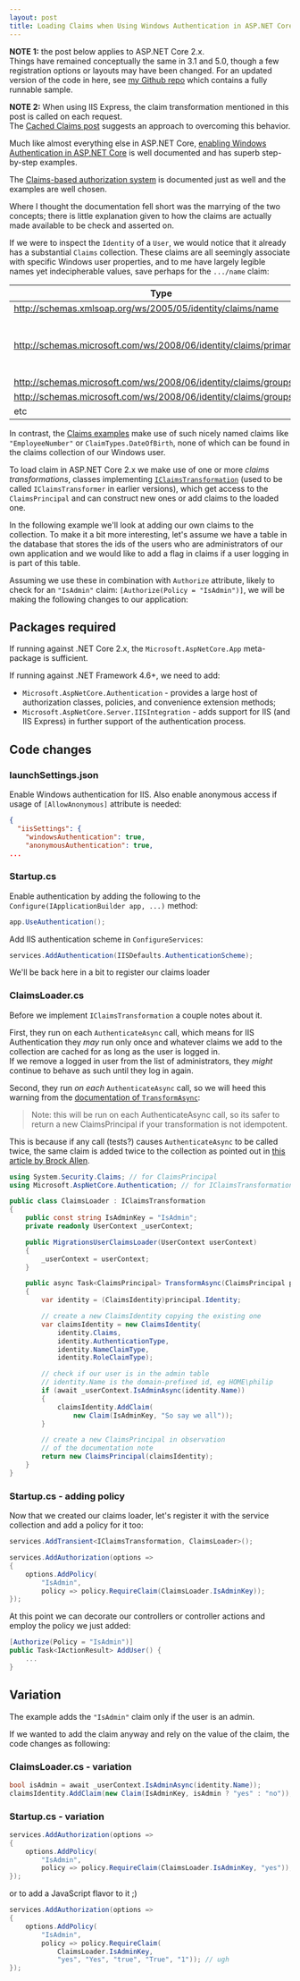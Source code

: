 ```yaml
---
layout: post
title: Loading Claims when Using Windows Authentication in ASP.NET Core 2.x
---
```


**NOTE 1:** the post below applies to ASP.NET Core 2.x.  
Things have remained conceptually the same in 3.1 and 5.0,
though a few registration options or layouts may have
been changed. For an updated version of the code in here, see
[my Github repo](https://github.com/philipmat/AspNetCoreWindowsAuthClaims)
which contains a fully runnable sample.

**NOTE 2:** When using IIS Express, the claim transformation
mentioned in this post is called on each request.  
The [Cached Claims post](/2021/cached_claims.html)
suggests an approach to overcoming this behavior.

Much like almost everything else in ASP.NET Core,
[enabling Windows Authentication in ASP.NET Core][configure_winauth]
is well documented and has superb step-by-step examples.

The [Claims-based authorization system][claims_auth] is documented
just as well and the examples are well chosen.

Where I thought the documentation fell short was the marrying
of the two concepts; there is little explanation given
to how the claims are actually made available to be
check and asserted on.

If we were to inspect the `Identity` of a `User`,
we would notice that it already has a substantial
`Claims` collection. These claims are all seemingly
associate with specific Windows user properties,
and to me have largely legible names yet indecipherable
values, save perhaps for the `.../name` claim:

| Type | Value |
|------|-------|
| <http://schemas.xmlsoap.org/ws/2005/05/identity/claims/name> | HOME\philip|
| <http://schemas.microsoft.com/ws/2008/06/identity/claims/primarysid> | S-1-5-21-616010284-1202357983-1921873989-1000 |
| <http://schemas.microsoft.com/ws/2008/06/identity/claims/groupsid> | S-1-1-0 |
| <http://schemas.microsoft.com/ws/2008/06/identity/claims/groupsid> | S-1-5-4 |
| etc | etc |

In contrast, the [Claims examples][claims_auth] make use of such
nicely named claims like `"EmployeeNumber"` or `ClaimTypes.DateOfBirth`,
none of which can be found in the claims collection of our Windows user.

To load claim in ASP.NET Core 2.x we make use of one or more
*claims transformations*, classes implementing
[`IClaimsTransformation`][iclaimstransf]
(used to be called `IClaimsTransformer` in earlier versions),
which get access to the `ClaimsPrincipal` and can
construct new ones or add claims to the loaded one.

In the following example we'll look at adding our own claims to
the collection. To make it a bit more interesting, let's assume
we have a table in the database that stores the ids of the users
who are administrators of our own application and we would
like to add a flag in claims if a user logging in is part of this table.

Assuming we use these in combination with `Authorize` attribute,
likely to check for an `"IsAdmin"` claim: `[Authorize(Policy = "IsAdmin")]`,
we will be making the following changes to our application:

## Packages required

If running against .NET Core 2.x, the `Microsoft.AspNetCore.App` meta-package is sufficient.

If running against .NET Framework 4.6+, we need to add:

* `Microsoft.AspNetCore.Authentication` - provides a large host
  of authorization classes, policies, and convenience extension methods;
* `Microsoft.AspNetCore.Server.IISIntegration` - adds support for IIS (and IIS Express)
  in further support of the authentication process.

## Code changes

### launchSettings.json

Enable Windows authentication for IIS. Also enable anonymous access
if usage of `[AllowAnonymous]` attribute is needed:

```JSON
{
  "iisSettings": {
    "windowsAuthentication": true,
    "anonymousAuthentication": true,
...
```

### Startup.cs

Enable authentication by adding the following to the
`Configure(IApplicationBuilder app, ...)` method:

```csharp
app.UseAuthentication();
```

Add IIS authentication scheme in `ConfigureServices`:

```csharp
services.AddAuthentication(IISDefaults.AuthenticationScheme);
```

We'll be back here in a bit to register our claims loader

### ClaimsLoader.cs

Before we implement `IClaimsTransformation` a couple notes about it.

First, they run on each `AuthenticateAsync` call, which means
for IIS Authentication they *may* run only once and whatever claims
we add to the collection are cached for as long as the user
is logged in.  
If we remove a logged in user from the list of administrators,
they *might* continue to behave as such until they log in again.

Second, they run *on each* `AuthenticateAsync` call, so we will
heed this warning from the
[documentation of `TransformAsync`][transfasync]:

> Note: this will be run on each AuthenticateAsync call,
so its safer to return a new ClaimsPrincipal if your transformation is not idempotent.

This is because if any call (tests?) causes `AuthenticateAsync`
to be called twice, the same claim is added twice to the collection
as pointed out in [this article by Brock Allen][ba_claims_multiple].

```csharp
using System.Security.Claims; // for ClaimsPrincipal
using Microsoft.AspNetCore.Authentication; // for IClaimsTransformation

public class ClaimsLoader : IClaimsTransformation
{
    public const string IsAdminKey = "IsAdmin";
    private readonly UserContext _userContext;

    public MigrationsUserClaimsLoader(UserContext userContext)
    {
        _userContext = userContext;
    }

    public async Task<ClaimsPrincipal> TransformAsync(ClaimsPrincipal principal)
    {
        var identity = (ClaimsIdentity)principal.Identity;

        // create a new ClaimsIdentity copying the existing one
        var claimsIdentity = new ClaimsIdentity(
            identity.Claims,
            identity.AuthenticationType,
            identity.NameClaimType,
            identity.RoleClaimType);

        // check if our user is in the admin table
        // identity.Name is the domain-prefixed id, eg HOME\philip
        if (await _userContext.IsAdminAsync(identity.Name))
        {
            claimsIdentity.AddClaim(
                new Claim(IsAdminKey, "So say we all"));
        }

        // create a new ClaimsPrincipal in observation
        // of the documentation note
        return new ClaimsPrincipal(claimsIdentity);
    }
}
```

### Startup.cs - adding policy

Now that we created our claims loader, let's register it with the
service collection and add a policy for it too:

```csharp
services.AddTransient<IClaimsTransformation, ClaimsLoader>();

services.AddAuthorization(options =>
{
    options.AddPolicy(
        "IsAdmin",
        policy => policy.RequireClaim(ClaimsLoader.IsAdminKey));
});
```

At this point we can decorate our controllers or controller
actions and employ the policy we just added:

```csharp
[Authorize(Policy = "IsAdmin")]
public Task<IActionResult> AddUser() {
    ...
}
```

## Variation

The example adds the `"IsAdmin"` claim only if the user is an admin.

If we wanted to add the claim anyway and rely on the value of the claim,
the code changes as following:

### ClaimsLoader.cs - variation

```csharp
bool isAdmin = await _userContext.IsAdminAsync(identity.Name));
claimsIdentity.AddClaim(new Claim(IsAdminKey, isAdmin ? "yes" : "no"));
```

### Startup.cs - variation

```csharp
services.AddAuthorization(options =>
{
    options.AddPolicy(
        "IsAdmin",
        policy => policy.RequireClaim(ClaimsLoader.IsAdminKey, "yes"));
});
```

or to add a JavaScript flavor to it ;)

```csharp
services.AddAuthorization(options =>
{
    options.AddPolicy(
        "IsAdmin",
        policy => policy.RequireClaim(
            ClaimsLoader.IsAdminKey,
            "yes", "Yes", "true", "True", "1")); // ugh
});
```

[configure_winauth]: https://docs.microsoft.com/en-us/aspnet/core/security/authentication/windowsauth?view=aspnetcore-2.1
[claims_auth]: https://docs.microsoft.com/en-us/aspnet/core/security/authorization/claims?view=aspnetcore-2.1
[ba_claims_multiple]: https://brockallen.com/2017/08/30/beware-in-asp-net-core-2-0-claims-transformation-might-run-multiple-times/
[transfasync]: https://docs.microsoft.com/en-us/dotnet/api/microsoft.aspnetcore.authentication.iclaimstransformation.transformasync?view=aspnetcore-2.1#Microsoft_AspNetCore_Authentication_IClaimsTransformation_TransformAsync_System_Security_Claims_ClaimsPrincipal_
[iclaimstransf]: https://docs.microsoft.com/en-us/dotnet/api/microsoft.aspnetcore.authentication.iclaimstransformation?view=aspnetcore-2.1
